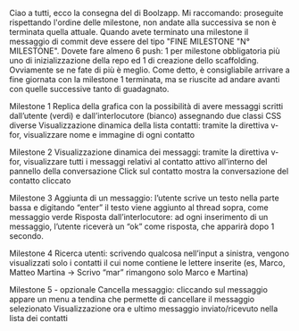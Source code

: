Ciao a tutti, ecco la consegna del di Boolzapp. Mi raccomando: proseguite rispettando l'ordine delle milestone, non andate alla successiva se non è terminata quella attuale. Quando avete terminato una milestone il messaggio di commit deve essere del tipo "FINE MILESTONE "N° MILESTONE". Dovete fare almeno 6 push: 1 per milestone obbligatoria più uno di inizializzazione della repo ed 1 di creazione dello scaffolding. Ovviamente se ne fate di più è meglio. Come detto, è consigliabile arrivare a fine giornata con la milestone 1 terminata, ma se riuscite ad andare avanti con quelle successive tanto di guadagnato.



Milestone 1
Replica della grafica con la possibilità di avere messaggi scritti dall’utente (verdi) e dall’interlocutore (bianco) assegnando due classi CSS diverse
Visualizzazione dinamica della lista contatti: tramite la direttiva v-for, visualizzare nome e immagine di ogni contatto


Milestone 2
Visualizzazione dinamica dei messaggi: tramite la direttiva v-for, visualizzare tutti i messaggi relativi al contatto attivo all’interno del pannello della conversazione
Click sul contatto mostra la conversazione del contatto cliccato


Milestone 3
Aggiunta di un messaggio: l’utente scrive un testo nella parte bassa e digitando “enter” il testo viene aggiunto al thread sopra, come messaggio verde
Risposta dall’interlocutore: ad ogni inserimento di un messaggio, l’utente riceverà un “ok” come risposta, che apparirà dopo 1 secondo.


Milestone 4
Ricerca utenti: scrivendo qualcosa nell’input a sinistra, vengono visualizzati solo i contatti il cui nome contiene le lettere inserite (es, Marco, Matteo Martina -> Scrivo “mar” rimangono solo Marco e Martina)


Milestone 5 - opzionale
Cancella messaggio: cliccando sul messaggio appare un menu a tendina che permette di cancellare il messaggio selezionato
Visualizzazione ora e ultimo messaggio inviato/ricevuto nella lista dei contatti 
